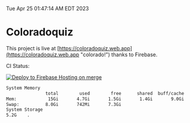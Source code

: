 Tue Apr 25 01:47:14 AM EDT 2023

# Coloradoquiz


This project is live at [https://coloradoquiz.web.app](https://coloradoquiz.web.app "colorado!") thanks to Firebase.

CI Status: 

[![Deploy to Firebase Hosting on merge](https://github.com/teamkushal/coloradoquiz/actions/workflows/firebase-hosting-merge.yml/badge.svg)](https://github.com/teamkushal/coloradoquiz/actions/workflows/firebase-hosting-merge.yml)

```bash
System Memory
               total        used        free      shared  buff/cache   available
Mem:            15Gi       4.7Gi       1.5Gi       1.4Gi       9.0Gi       8.7Gi
Swap:          8.0Gi       742Mi       7.3Gi
System Storage
5.2G	.
```
